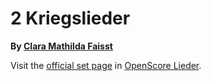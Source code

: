 
# 2 Kriegslieder

__By [Clara Mathilda Faisst](..)__

Visit the [official set page] in [OpenScore Lieder].

[official set page]: https://musescore.com/openscore-lieder-corpus/sets/5106729
[OpenScore Lieder]: https://musescore.com/openscore-lieder-corpus
